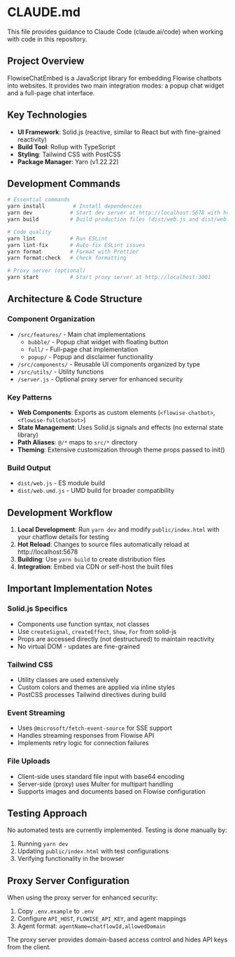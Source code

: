 # CLAUDE.md

This file provides guidance to Claude Code (claude.ai/code) when working with code in this repository.

## Project Overview

FlowiseChatEmbed is a JavaScript library for embedding Flowise chatbots into websites. It provides two main integration modes: a popup chat widget and a full-page chat interface.

## Key Technologies

- **UI Framework**: Solid.js (reactive, similar to React but with fine-grained reactivity)
- **Build Tool**: Rollup with TypeScript
- **Styling**: Tailwind CSS with PostCSS
- **Package Manager**: Yarn (v1.22.22)

## Development Commands

```bash
# Essential commands
yarn install         # Install dependencies
yarn dev            # Start dev server at http://localhost:5678 with hot reload
yarn build          # Build production files (dist/web.js and dist/web.umd.js)

# Code quality
yarn lint           # Run ESLint
yarn lint-fix       # Auto-fix ESLint issues
yarn format         # Format with Prettier
yarn format:check   # Check formatting

# Proxy server (optional)
yarn start          # Start proxy server at http://localhost:3001
```

## Architecture & Code Structure

### Component Organization

- `/src/features/` - Main chat implementations
  - `bubble/` - Popup chat widget with floating button
  - `full/` - Full-page chat implementation
  - `popup/` - Popup and disclaimer functionality
- `/src/components/` - Reusable UI components organized by type
- `/src/utils/` - Utility functions
- `/server.js` - Optional proxy server for enhanced security

### Key Patterns

- **Web Components**: Exports as custom elements (`<flowise-chatbot>`, `<flowise-fullchatbot>`)
- **State Management**: Uses Solid.js signals and effects (no external state library)
- **Path Aliases**: `@/*` maps to `src/*` directory
- **Theming**: Extensive customization through theme props passed to init()

### Build Output

- `dist/web.js` - ES module build
- `dist/web.umd.js` - UMD build for broader compatibility

## Development Workflow

1. **Local Development**: Run `yarn dev` and modify `public/index.html` with your chatflow details for testing
2. **Hot Reload**: Changes to source files automatically reload at http://localhost:5678
3. **Building**: Use `yarn build` to create distribution files
4. **Integration**: Embed via CDN or self-host the built files

## Important Implementation Notes

### Solid.js Specifics

- Components use function syntax, not classes
- Use `createSignal`, `createEffect`, `Show`, `For` from solid-js
- Props are accessed directly (not destructured) to maintain reactivity
- No virtual DOM - updates are fine-grained

### Tailwind CSS

- Utility classes are used extensively
- Custom colors and themes are applied via inline styles
- PostCSS processes Tailwind directives during build

### Event Streaming

- Uses `@microsoft/fetch-event-source` for SSE support
- Handles streaming responses from Flowise API
- Implements retry logic for connection failures

### File Uploads

- Client-side uses standard file input with base64 encoding
- Server-side (proxy) uses Multer for multipart handling
- Supports images and documents based on Flowise configuration

## Testing Approach

No automated tests are currently implemented. Testing is done manually by:

1. Running `yarn dev`
2. Updating `public/index.html` with test configurations
3. Verifying functionality in the browser

## Proxy Server Configuration

When using the proxy server for enhanced security:

1. Copy `.env.example` to `.env`
2. Configure `API_HOST`, `FLOWISE_API_KEY`, and agent mappings
3. Agent format: `agentName=chatflowId,allowedDomain`

The proxy server provides domain-based access control and hides API keys from the client.
